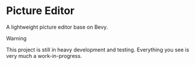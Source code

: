 # Picture Editor

A lightweight picture editor base on Bevy.

> [!WARNING]
> This project is still in heavy development and testing.
> Everything you see is very much a work-in-progress. 